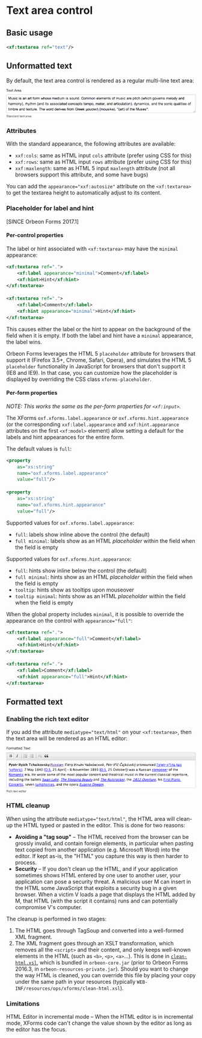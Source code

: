 # Text area control



## Basic usage

```xml
<xf:textarea ref="text"/>
```

## Unformatted text

By default, the text area control is rendered as a regular multi-line text area:

![Multi-line text area in Orbeon Forms](../images/xforms-textarea-unformatted.png)

### Attributes

With the standard appearance, the following attributes are available:

- `xxf:cols`: same as HTML input `cols` attribute (prefer using CSS for this)
- `xxf:rows`: same as HTML input `rows` attribute (prefer using CSS for this)
- `xxf:maxlength`: same as HTML 5 input `maxlength` attribute (not all browsers support this attribute, and some have bugs)

You can add the `appearance="xxf:autosize"` attribute on the `<xf:textarea>` to get the textarea height to automatically adjust to its content.

### Placeholder for label and hint

[SINCE Orbeon Forms 2017.1]

#### Per-control properties

The label or hint associated with `<xf:textarea>` may have the `minimal`  appearance:

```xml
<xf:textarea ref=".">
    <xf:label appearance="minimal">Comment</xf:label>
    <xf:hint>Hint</xf:hint>
</xf:textarea>

<xf:textarea ref=".">
    <xf:label>Comment</xf:label>
    <xf:hint appearance="minimal">Hint</xf:hint>
</xf:textarea>
```

This causes either the label or the hint to appear on the background of the field when it is empty. If both the label and hint have a `minimal` appearance, the label wins.

Orbeon Forms leverages the HTML 5 `placeholder` attribute for browsers that support it (Firefox 3.5+, Chrome, Safari, Opera), and simulates the HTML 5 `placeholder` functionality  in JavaScript for browsers that don't support it (IE8 and IE9). In that case, you can customize how the placeholder is displayed by overriding the CSS class `xforms-placeholder`.

#### Per-form properties

_NOTE: This works the same as the per-form properties for `<xf:input>`._

The XForms `oxf.xforms.label.appearance` or `oxf.xforms.hint.appearance` (or the corresponding `xxf:label.appearance` and `xxf:hint.appearance` attributes on the first `<xf:model>` element) allow setting a default for the labels and hint appearances for the entire form.

The default values is `full`:

```xml
<property
    as="xs:string"  
    name="oxf.xforms.label.appearance"                            
    value="full"/>
    
<property
    as="xs:string"  
    name="oxf.xforms.hint.appearance"                             
    value="full"/>
```

Supported values for `oxf.xforms.label.appearance`:

- `full`: labels show inline above the control (the default)
- `full minimal`: labels show as an HTML *placeholder* within the field when the field is empty

Supported values for `oxf.xforms.hint.appearance`:

- `full`: hints show inline below the control (the default)
- `full minimal`: hints show as an HTML *placeholder* within the field when the field is empty
- `tooltip`: hints show as tooltips upon mouseover
- `tooltip minimal`: hints show as an HTML *placeholder* within the field when the field is empty

When the global property includes `minimal`, it is possible to override the appearance on the control with `appearance="full"`:

```xml
<xf:textarea ref=".">
    <xf:label appearance="full">Comment</xf:label>
    <xf:hint>Hint</xf:hint>
</xf:textarea>

<xf:textarea ref=".">
    <xf:label>Comment</xf:label>
    <xf:hint appearance="full">Hint</xf:hint>
</xf:textarea>
```

## Formatted text

### Enabling the rich text editor

If you add the attribute `mediatype="text/html"` on your `<xf:textarea>`, then the text area will be rendered as an HTML editor:

![Rich text editor in Orbeon Forms](../images/xforms-textarea-formatted.png)

### HTML cleanup

When using the attribute `mediatype="text/html"`, the HTML area will clean-up the HTML typed or pasted in the editor. This is done for two reasons:

- **Avoiding a "tag soup"** – The HTML received from the browser can be grossly invalid, and contain foreign elements, in particular when pasting text copied from another application (e.g. Microsoft Word) into the editor. If kept as-is, the "HTML" you capture this way is then harder to process.
- **Security** – If you don't clean up the HTML, and if your application sometimes shows HTML entered by one user to another user, your application can pose a security threat. A malicious user M can insert in the HTML some JavaScript that exploits a security bug in a given browser. When a victim V loads a page that displays the HTML added by M, that HTML (with the script it contains) runs and can potentially compromise V's computer.

The cleanup is performed in two stages:

1. The HTML goes through TagSoup and converted into a well-formed XML fragment.
2. The XML fragment goes through an XSLT transformation, which removes all the `<script>` and their content, and only keeps well-known elements in the HTML (such as `<b>`, `<p>`, `<a>`...). This is done in [`clean-html.xsl`](https://github.com/orbeon/orbeon-forms/blob/master/src/main/resources/ops/xforms/clean-html.xsl), which is bundled in `orbeon-core.jar` (prior to Orbeon Forms 2016.3, in `orbeon-resources-private.jar`). Should you want to change the way HTML is cleaned, you can override this file by placing your copy under the same path in your resources (typically `WEB-INF/resources/ops/xforms/clean-html.xsl`).

### Limitations

HTML Editor in incremental mode – When the HTML editor is in incremental mode, XForms code can't change the value shown by the editor as long as the editor has the focus.
